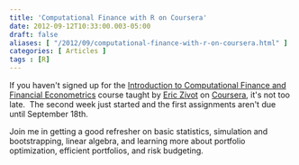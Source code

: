 ```yaml
---
title: 'Computational Finance with R on Coursera'
date: 2012-09-12T10:33:00.003-05:00
draft: false
aliases: [ "/2012/09/computational-finance-with-r-on-coursera.html" ]
categories: [ Articles ]
tags : [R]
---
```


If you haven't signed up for the [Introduction to Computational Finance and Financial Econometrics](https://www.coursera.org/course/compfinance) course taught by [Eric Zivot](http://faculty.washington.edu/ezivot/) on [Coursera](https://www.coursera.org/), it's not too late.  The second week just started and the first assignments aren't due until September 18th.  
  
Join me in getting a good refresher on basic statistics, simulation and bootstrapping, linear algebra, and learning more about portfolio optimization, efficient portfolios, and risk budgeting.
